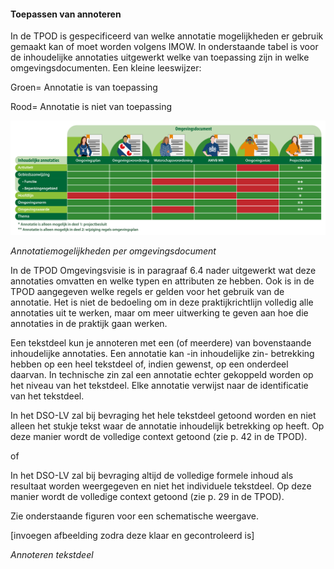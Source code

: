 #### Toepassen van annoteren

In de TPOD is gespecificeerd van welke annotatie mogelijkheden er gebruik
gemaakt kan of moet worden volgens IMOW. In onderstaande tabel is voor de
inhoudelijke annotaties uitgewerkt welke van toepassing zijn in welke
omgevingsdocumenten. Een kleine leeswijzer:

Groen= Annotatie is van toepassing

Rood= Annotatie is niet van toepassing

![](media/3016OverzichtInhoudelijkeAnnotaties.png)

*Annotatiemogelijkheden per omgevingsdocument*

In de TPOD Omgevingsvisie is in paragraaf 6.4 nader uitgewerkt wat deze
annotaties omvatten en welke typen en attributen ze hebben. Ook is in de TPOD
aangegeven welke regels er gelden voor het gebruik van de annotatie. Het is niet
de bedoeling om in deze praktijkrichtlijn volledig alle annotaties uit te
werken, maar om meer uitwerking te geven aan hoe die annotaties in de praktijk
gaan werken.

Een tekstdeel kun je annoteren met een (of meerdere) van bovenstaande
inhoudelijke annotaties. Een annotatie kan -in inhoudelijke zin- betrekking
hebben op een heel tekstdeel of, indien gewenst, op een onderdeel daarvan. In
technische zin zal een annotatie echter gekoppeld worden op het niveau van het
tekstdeel. Elke annotatie verwijst naar de identificatie van het tekstdeel.

In het DSO-LV zal bij bevraging het hele tekstdeel getoond worden en niet alleen
het stukje tekst waar de annotatie inhoudelijk betrekking op heeft. Op deze
manier wordt de volledige context getoond (zie p. 42 in de TPOD).

of

In het DSO-LV zal bij bevraging altijd de volledige formele inhoud als resultaat
worden weergegeven en niet het individuele tekstdeel. Op deze manier wordt de
volledige context getoond (zie p. 29 in de TPOD).

Zie onderstaande figuren voor een schematische weergave.

[invoegen afbeelding zodra deze klaar en gecontroleerd is]

*Annoteren tekstdeel*
